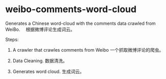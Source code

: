 # weibo-comments-word-cloud
Generates a Chinese word-cloud with the comments data crawled from WeiBo.　
根据微博评论生成词云。

Steps:
1. A crawler that crawles comments from Weibo
   一个抓取微博评论的爬虫。

2. Data Cleaning.
   数据清洗。

3. Generates word cloud.
   生成词云。


